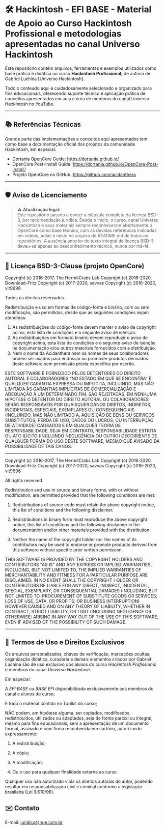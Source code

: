 # 🛠️ Hackintosh - EFI BASE - Material de Apoio ao Curso Hackintosh Profissional e metodologias apresentadas no canal Universo Hackintosh

Este repositório contém arquivos, ferramentas e exemplos utilizados como base prática e didática no curso **Hackintosh Profissional**, de autoria de Gabriel Luchina [Universo Hackintosh].

Todo o conteúdo aqui é cuidadosamente selecionado e organizado para fins educacionais, oferecendo suporte técnico e aplicação prática de conceitos apresentados em aula e área de membros do canal Universo Hackintosh no YouTube.

---

## 📚 Referências Técnicas

Grande parte das implementações e conceitos aqui apresentados tem como base a documentação oficial dos projetos da comunidade Hackintosh, em especial:

- Dortania OpenCore Guide: https://dortania.github.io/
- OpenCore Post-Install Guide: https://dortania.github.io/OpenCore-Post-Install/
- Projeto OpenCore no GitHub: https://github.com/acidanthera

---

## 🛡️ Aviso de Licenciamento

> ⚠️ **Atualização legal:**  
> Este repositório passou a conter a cláusula completa da licença BSD-3, por recomendação jurídica.
> Desde o início, o curso, canal Universo Hackintosh e seus materiais sempre reconheceram abertamente o OpenCore como base técnica, com as devidas referências indicadas em vídeos, aulas e neste no arquivo de README.md de todos os repositórios.
> A ausência anterior do texto integral da licença BSD-3 deveu-se apenas ao desconhecimento técnico, nunca por má-fé.

---

## 📄 Licença BSD-3-Clause (projeto OpenCore)

Copyright (c) 2016-2017, The HermitCrabs Lab
Copyright (c) 2016-2020, Download-Fritz
Copyright (c) 2017-2020, savvas
Copyright (c) 2016-2020, vit9696

Todos os direitos reservados.

Redistribuição e uso em formas de código-fonte e binário, com ou sem modificação, são permitidos, desde que as seguintes condições sejam atendidas:

1. As redistribuições do código-fonte devem manter o aviso de copyright acima, esta lista de condições e o seguinte aviso de isenção.
2. As redistribuições em formato binário devem reproduzir o aviso de copyright acima, esta lista de condições e o seguinte aviso de isenção na documentação e/ou outros materiais fornecidos com a distribuição.
3. Nem o nome da Acidanthera nem os nomes de seus colaboradores podem ser usados para endossar ou promover produtos derivados deste software sem permissão prévia específica por escrito.

ESTE SOFTWARE É FORNECIDO PELOS DETENTORES DO DIREITO AUTORAL E COLABORADORES “NO ESTADO EM QUE SE ENCONTRA” E QUALQUER GARANTIA EXPRESSA OU IMPLÍCITA, INCLUINDO, MAS NÃO LIMITADA ÀS GARANTIAS IMPLÍCITAS DE COMERCIALIZAÇÃO E ADEQUAÇÃO A UM DETERMINADO FIM, SÃO REJEITADAS. EM NENHUMA HIPÓTESE O DETENTOR DO DIREITO AUTORAL OU COLABORADORES SERÃO RESPONSÁVEIS POR QUAISQUER DANOS DIRETOS, INDIRETOS, INCIDENTAIS, ESPECIAIS, EXEMPLARES OU CONSEQUENCIAIS (INCLUINDO, MAS NÃO LIMITADO A, AQUISIÇÃO DE BENS OU SERVIÇOS SUBSTITUTOS; PERDA DE USO, DADOS OU LUCROS; OU INTERRUPÇÃO DE ATIVIDADE) CAUSADOS E EM QUALQUER TEORIA DE RESPONSABILIDADE, SEJA EM CONTRATO, RESPONSABILIDADE ESTRITA OU ATO ILÍCITO (INCLUINDO NEGLIGÊNCIA OU OUTRO) DECORRENTE DE QUALQUER FORMA DO USO DESTE SOFTWARE, MESMO QUE AVISADO DA POSSIBILIDADE DE TAIS DANOS.

---

Copyright (c) 2016-2017, The HermitCrabs Lab
Copyright (c) 2016-2020, Download-Fritz
Copyright (c) 2017-2020, savvas
Copyright (c) 2016-2020, vit9696

All rights reserved.

Redistribution and use in source and binary forms, with or without modification, are permitted provided that the following conditions are met:

1. Redistributions of source code must retain the above copyright notice, this list of conditions and the following disclaimer.

2. Redistributions in binary form must reproduce the above copyright notice, this list of conditions and the following disclaimer in the documentation and/or other materials provided with the distribution.

3. Neither the name of the copyright holder nor the names of its contributors may be used to endorse or promote products derived from this software without specific prior written permission.

THIS SOFTWARE IS PROVIDED BY THE COPYRIGHT HOLDERS AND CONTRIBUTORS "AS IS" AND ANY EXPRESS OR IMPLIED WARRANTIES, INCLUDING, BUT NOT LIMITED TO, THE IMPLIED WARRANTIES OF MERCHANTABILITY AND FITNESS FOR A PARTICULAR PURPOSE ARE DISCLAIMED. IN NO EVENT SHALL THE COPYRIGHT HOLDER OR CONTRIBUTORS BE LIABLE FOR ANY DIRECT, INDIRECT, INCIDENTAL, SPECIAL, EXEMPLARY, OR CONSEQUENTIAL DAMAGES (INCLUDING, BUT NOT LIMITED TO, PROCUREMENT OF SUBSTITUTE GOODS OR SERVICES; LOSS OF USE, DATA, OR PROFITS; OR BUSINESS INTERRUPTION) HOWEVER CAUSED AND ON ANY THEORY OF LIABILITY, WHETHER IN CONTRACT, STRICT LIABILITY, OR TORT (INCLUDING NEGLIGENCE OR OTHERWISE) ARISING IN ANY WAY OUT OF THE USE OF THIS SOFTWARE, EVEN IF ADVISED OF THE POSSIBILITY OF SUCH DAMAGE.

---

## 📘 Termos de Uso e Direitos Exclusivos

Os arquivos personalizados, chaves de verificação, marcações ocultas, organização didática, curadoria e demais elementos criados por Gabriel Luchina são de uso exclusivo dos alunos do curso *Hackintosh Profissional* e membros do canal *Universo Hackintosh*.

Em especial:

A *EFI BASE* ou *BASE EFI* disponibilizada exclusivamente aos membros do canal e alunos do curso;

E todo o material contido no Toolkit do curso;

NÃO podem, em hipótese alguma, ser copiados, modificados, redistribuídos, utilizados ou adaptados, seja de forma parcial ou integral, mesmo para fins educacionais, sem a apresentação de um documento formal, assinado e com firma reconhecida em cartório, autorizando expressamente:

1. A redistribuição;

2. A cópia;

3. A modificação;

4. Ou o uso para qualquer finalidade externa ao curso.

Qualquer uso não autorizado viola os direitos autorais do autor, podendo resultar em responsabilização civil e criminal conforme a legislação brasileira (Lei 9.610/98).

## ✉️ Contato

E-mail: juridico@nue.com.br
